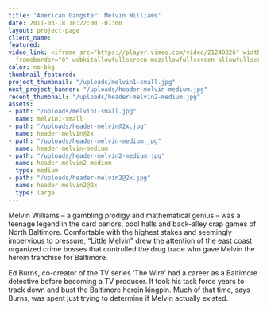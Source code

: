 ```yaml
---
title: 'American Gangster: Melvin Williams'
date: 2011-03-18 18:22:00 -07:00
layout: project-page
client_name: 
featured: 
video_link: <iframe src="https://player.vimeo.com/video/21240826" width="640" height="480"
  frameborder="0" webkitallowfullscreen mozallowfullscreen allowfullscreen></iframe>
color: no-bkg
thumbnail_featured: 
project_thumbnail: "/uploads/melvin1-small.jpg"
next_project_banner: "/uploads/header-melvin-medium.jpg"
recent_thumbnail: "/uploads/header-melvin2-medium.jpg"
assets:
- path: "/uploads/melvin1-small.jpg"
  name: melvin1-small
- path: "/uploads/header-melvin@2x.jpg"
  name: header-melvin@2x
- path: "/uploads/header-melvin-medium.jpg"
  name: header-melvin-medium
- path: "/uploads/header-melvin2-medium.jpg"
  name: header-melvin2-medium
  type: medium
- path: "/uploads/header-melvin2@2x.jpg"
  name: header-melvin2@2x
  type: large
---
```


Melvin Williams – a gambling prodigy and mathematical genius – was a teenage legend in the card parlors, pool halls and back-alley crap games of North Baltimore. Comfortable with the highest stakes and seemingly impervious to pressure, “Little Melvin” drew the attention of the east coast organized crime bosses that controlled the drug trade who gave Melvin the heroin franchise for Baltimore.

Ed Burns, co-creator of the TV series ‘The Wire’ had a career as a Baltimore detective before becoming a TV producer. It took his task force years to track down and bust the Baltimore heroin kingpin. Much of that time, says Burns, was spent just trying to determine if Melvin actually existed.
